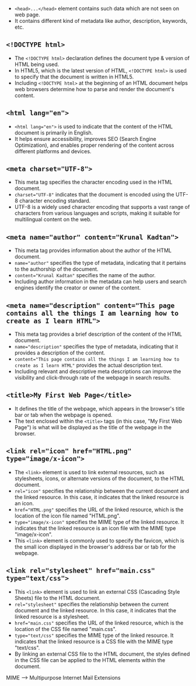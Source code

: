 * `<head>...</head>` element contains such data which are not seen on web page.
* It contains different kind of metadata like author, description, keywords, etc.

## `<!DOCTYPE html>`

 * The `<!DOCTYPE html>` declaration defines the document type & version of HTML being used.
 * In HTML5, which is the latest version of HTML, `<!DOCTYPE html>` is used to specify that the document is written in HTML5.
 * Including `<!DOCTYPE html>` at the beginning of an HTML document helps web browsers determine how to parse and render the document's content.

## `<html lang="en">`

 * `<html lang="en">` is used to indicate that the content of the HTML document is primarily in English.
 * It helps ensure accessibility, improves SEO (Search Engine Optimization), and enables proper rendering of the content across different platforms and devices.

## `<meta charset="UTF-8">`

 * This meta tag specifies the character encoding used in the HTML document.
 * `charset="UTF-8"` indicates that the document is encoded using the UTF-8 character encoding standard.
 * UTF-8 is a widely used character encoding that supports a vast range of characters from various languages and scripts, making it suitable for multilingual content on the web.

## `<meta name="author" content="Krunal Kadtan">`

 * This meta tag provides information about the author of the HTML document.
 * `name="author"` specifies the type of metadata, indicating that it pertains to the authorship of the document.
 * `content="Krunal Kadtan"` specifies the name of the author.
 * Including author information in the metadata can help users and search engines identify the creator or owner of the content.

## `<meta name="description" content="This page contains all the things I am learning how to create as I learn HTML">`

 * This meta tag provides a brief description of the content of the HTML document.
 * `name="description"` specifies the type of metadata, indicating that it provides a description of the content.
 * `content="This page contains all the things I am learning how to create as I learn HTML"` provides the actual description text.
 * Including relevant and descriptive meta descriptions can improve the visibility and click-through rate of the webpage in search results.

## `<title>My First Web Page</title>`

 * It defines the title of the webpage, which appears in the browser's title bar or tab when the webpage is opened.
 * The text enclosed within the `<title>` tags (in this case, "My First Web Page") is what will be displayed as the title of the webpage in the browser.

## `<link rel="icon" href="HTML.png" type="image/x-icon">`

 * The `<link>` element is used to link external resources, such as stylesheets, icons, or alternate versions of the document, to the HTML document.
 * `rel="icon"` specifies the relationship between the current document and the linked resource. In this case, it indicates that the linked resource is an icon.
 * `href="HTML.png"` specifies the URL of the linked resource, which is the location of the icon file named "HTML.png".
 * `type="image/x-icon"` specifies the MIME type of the linked resource. It indicates that the linked resource is an icon file with the MIME type "image/x-icon".
 * This `<link>` element is commonly used to specify the favicon, which is the small icon displayed in the browser's address bar or tab for the webpage.

## `<link rel="stylesheet" href="main.css" type="text/css">`

 * This `<link>` element is used to link an external CSS (Cascading Style Sheets) file to the HTML document.
 * `rel="stylesheet"` specifies the relationship between the current document and the linked resource. In this case, it indicates that the linked resource is a stylesheet.
 * `href="main.css"` specifies the URL of the linked resource, which is the location of the CSS file named "main.css".
 * `type="text/css"` specifies the MIME type of the linked resource. It indicates that the linked resource is a CSS file with the MIME type "text/css".
 * By linking an external CSS file to the HTML document, the styles defined in the CSS file can be applied to the HTML elements within the document.

MIME --> Multipurpose Internet Mail Extensions